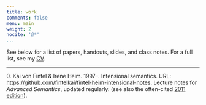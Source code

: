 ```yaml
---
title: work
comments: false
menu: main
weight: 2
nocite: '@*'
...
```


See below for a list of papers, handouts, slides, and class notes. For a full list, see my [CV](https://mit.edu/fintel/cv.pdf).

-----

0\. Kai von Fintel & Irene Heim. 1997–. Intensional semantics. URL: <https://github.com/fintelkai/fintel-heim-intensional-notes>. Lecture notes for *Advanced Semantics*, updated regularly. (see also the often-cited [2011 edition](https://github.com/fintelkai/fintel-heim-intensional-notes/blob/master/fintel-heim-2011-intensional.pdf)).
